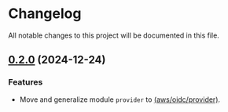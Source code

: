 # Changelog

All notable changes to this project will be documented in this file.

## [0.2.0]() (2024-12-24)
### Features
* Move and generalize module `provider` to [(aws/oidc/provider)](../provider).
